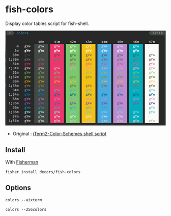 # fish-colors

Display color tables script for fish-shell.

![](https://raw.githubusercontent.com/decors/various/master/images/colors-screenshot.png)

* Original : [iTerm2-Color-Schemes shell script](https://github.com/mbadolato/iTerm2-Color-Schemes/blob/master/tools/screenshotTable.sh)

## Install

With [Fisherman](https://github.com/fisherman/fisherman)

```fish
fisher install decors/fish-colors
```

## Options

```fish
colors --aixterm
```

```fish
colors --256colors
```

